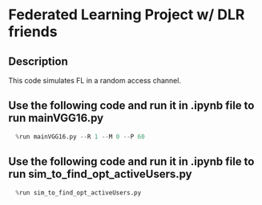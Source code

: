 # Federated Learning Project w/ DLR friends
## Description
This code simulates FL in a random access channel.

## Use the following code and run it in .ipynb file to run mainVGG16.py
```python
  %run mainVGG16.py --R 1 --M 0 --P 60
```

## Use the following code and run it in .ipynb file to run sim_to_find_opt_activeUsers.py
```python
  %run sim_to_find_opt_activeUsers.py
```
